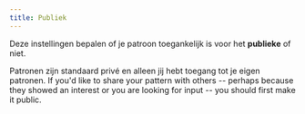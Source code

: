 ```yaml
---
title: Publiek
---
```


Deze instellingen bepalen of je patroon toegankelijk is voor het **publieke** of niet.

Patronen zijn standaard privé en alleen jij hebt toegang tot je eigen patronen. If you'd like to share your pattern with others -- perhaps because they showed an interest or you are looking for input -- you should first make it public.
